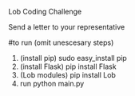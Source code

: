 Lob Coding Challenge

Send a letter to your representative


#to run (omit unescesary steps)  
1) (install pip) sudo easy_install pip  
2) (install Flask) pip install Flask  
3) (Lob modules) pip install Lob  
4) run python main.py  

